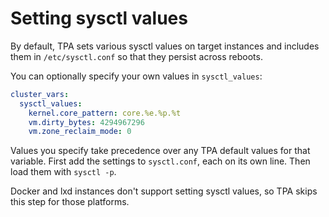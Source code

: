 # Setting sysctl values

By default, TPA sets various sysctl values on target instances and
includes them in `/etc/sysctl.conf` so that they persist across reboots.

You can optionally specify your own values in `sysctl_values`:

```yaml
cluster_vars:
  sysctl_values:
    kernel.core_pattern: core.%e.%p.%t
    vm.dirty_bytes: 4294967296
    vm.zone_reclaim_mode: 0
```

Values you specify take precedence over any TPA default
values for that variable. First add the settings to
`sysctl.conf`, each on its own line. Then load them with `sysctl -p`.

Docker and lxd instances don't support setting sysctl values, so TPA
skips this step for those platforms.
